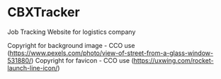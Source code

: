 # CBXTracker
Job Tracking Website for logistics company


Copyright for background image - CCO use (https://www.pexels.com/photo/view-of-street-from-a-glass-window-531880/)
Copyright for favicon - CCO use (https://uxwing.com/rocket-launch-line-icon/)
